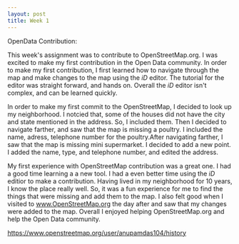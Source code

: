 ```yaml
---
layout: post
title: Week 1
---
```



OpenData Contribution:

This week's assignment was to contribute to OpenStreetMap.org. I was excited to make my first contribution in the Open Data community. In order to make my first contribution, I first learned how to navigate through the map and make changes to the map using the *iD* editor. The tutorial for the editor was straight forward, and hands on. Overall the *iD* editor isn't complex, and can be learned quickly.

In order to make my first commit to the OpenStreetMap, I decided to look up my neighborhood. I notcied that, some of the houses did not have the city and state mentioned in the address. So, I included them. Then I decided to navigate farther, and saw that the map is missing a poultry. I included the name, adress, telephone number for the poultry.After navigating farther, I saw that the map is missing mini supermarket. I decided to add a new point. I added the name, type, and telephone number, and edited the address. 

My first experience with OpenStreetMap contribution was a great one. I had a good time learning a a new tool. I had a even better time using the *iD* editior to make a contribution. Having lived in my neighborhood for 10 years, I know the place really well. So, it was a fun experience for me to find the things that were missing and add them to the map. I also felt good when I visited to www.OpenStreetMap.org the day after and saw that my changes were added to the map. Overall I enjoyed helping OpenStreetMap.org and help the Open Data community.

https://www.openstreetmap.org/user/anupamdas104/history

